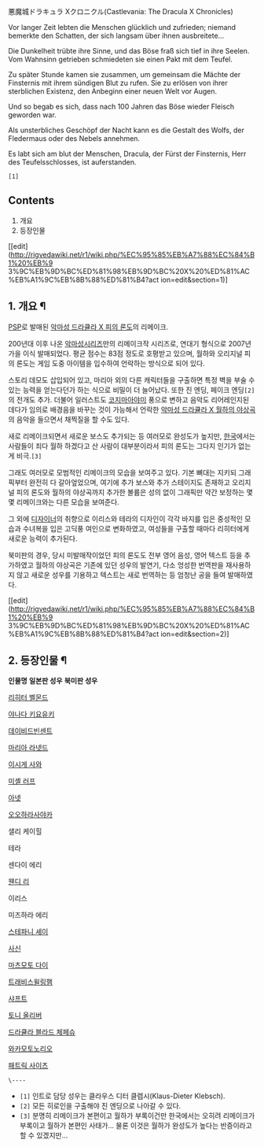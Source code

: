   

悪魔城ドラキュラ Xクロニクル(Castlevania: The Dracula X Chronicles)

  

Vor langer Zeit lebten die Menschen glücklich und zufrieden; niemand bemerkte
den Schatten, der sich langsam über ihnen ausbreitete…  

Die Dunkelheit trübte ihre Sinne, und das Böse fraß sich tief in ihre Seelen.
Vom Wahnsinn getrieben schmiedeten sie einen Pakt mit dem Teufel.  

Zu später Stunde kamen sie zusammen, um gemeinsam die Mächte der Finsternis
mit ihrem sündigen Blut zu rufen. Sie zu erlösen von ihrer sterblichen
Existenz, den Anbeginn einer neuen Welt vor Augen.  

Und so begab es sich, dass nach 100 Jahren das Böse wieder Fleisch geworden
war.  

Als unsterbliches Geschöpf der Nacht kann es die Gestalt des Wolfs, der
Fledermaus oder des Nebels annehmen.  

Es labt sich am blut der Menschen, Dracula, der Fürst der Finsternis, Herr des
Teufelsschlosses, ist auferstanden.

`[1]`

  

## Contents

    

1. 개요 
2. 등장인물 

  

[[edit](http://rigvedawiki.net/r1/wiki.php/%EC%95%85%EB%A7%88%EC%84%B1%20%EB%9
3%9C%EB%9D%BC%ED%81%98%EB%9D%BC%20X%20%ED%81%AC%EB%A1%9C%EB%8B%88%ED%81%B4?act
ion=edit&section=1)]

## 1. 개요 ¶

[PSP](PSP.md)로 발매된 [악마성 드라큘라 X 피의 론도](%EC%95%85%EB%A7%88%EC%84%B1%20%EB%93%9C%EB%9D%BC%ED%81%98%EB%9D%BC%20X%20%ED%94%BC%EC%9D%98%20%EB%A1%A0%EB%8F%84.md)의 리메이크.

  

200년대 이후 나온 [악마성시리즈](%EC%95%85%EB%A7%88%EC%84%B1%20%EC%8B%9C%EB%A6%AC%EC%A6%88.md)만의 리메이크작
시리즈로, 연대기 형식으로 2007년 가을 이식 발매되었다. 평균 점수는 83점 정도로 호평받고 있으며, 월하와 오리지널 피의 론도는 게임
도중 아이템을 입수하여 언락하는 방식으로 되어 있다.

  

스토리 데모도 삽입되어 있고, 마리아 외의 다른 캐릭터들을 구출하면 특정 벽을 부술 수 있는 능력을 얻는다던가 하는 식으로 비밀이 더
늘어났다. 또한 진 엔딩, 페이크 엔딩`[2]`의 전개도 추가. 더불어 일러스트도 [코지마아야미](%EC%BD%94%EC%A7%80%EB%A7%88%20%EC%95%84%EC%95%BC%EB%AF%B8.md) 풍으로 변하고
음악도 리어레인지된 데다가 임의로 배경음을 바꾸는 것이 가능해서 언락한 [악마성 드라큘라 X 월하의 야상곡](%EC%95%85%EB%A7%88%EC%84%B1%20%EB%93%9C%EB%9D%BC%ED%81%98%EB%9D%BC%20X%20%EC%9B%94%ED%95%98%EC%9D%98%20%EC%95%BC%EC%83%81%EA%B3%A1.md)의 음악을 들으면서 채찍질을 할 수도 있다.

  

새로 리메이크되면서 새로운 보스도 추가되는 등 여러모로 완성도가 높지만,
[한국](%EB%8C%80%ED%95%9C%EB%AF%BC%EA%B5%AD.md)에서는 사람들이 죄다 월하 하겠다고 산 사람이
대부분이라서 피의 론도는 그다지 인기가 없는 게 비극.`[3]`

  

그래도 여러모로 모범적인 리메이크의 모습을 보여주고 있다. 기본 뼈대는 지키되 그래픽부터 완전히 다 갈아엎었으며, 여기에 추가 보스와 추가
스테이지도 존재하고 오리지널 피의 론도와 월하의 야상곡까지 추가한 볼륨은 성의 없이 그래픽만 약간 보정하는 몇몇 리메이크와는 다른 모습을
보여준다.

  

그 외에 [디자이너](%EC%BD%94%EC%A7%80%EB%A7%88%20%EC%95%84%EC%95%BC%EB%AF%B8.md)의
취향으로 이리스와 테라의 디자인이 각각 바지를 입은 중성적인 모습과 수녀복을 입은 고딕풍 여인으로 변화하였고, 여성들을 구출할 때마다
리히터에게 새로운 능력이 추가된다.

  

북미판의 경우, 당시 미발매작이었던 피의 론도도 전부 영어 음성, 영어 텍스트 등을 추가하였고 월하의 야상곡은 기존에 있던 성우의 발연기,
다소 엉성한 번역판을 재사용하지 않고 새로운 성우를 기용하고 텍스트는 새로 번역하는 등 엄청난 공을 들여 발매하였다.

  

[[edit](http://rigvedawiki.net/r1/wiki.php/%EC%95%85%EB%A7%88%EC%84%B1%20%EB%9
3%9C%EB%9D%BC%ED%81%98%EB%9D%BC%20X%20%ED%81%AC%EB%A1%9C%EB%8B%88%ED%81%B4?act
ion=edit&section=2)]

## 2. 등장인물 ¶

**인물명**
**일본판 성우**
**북미판 성우**

[리히터 벨몬드](%EB%A6%AC%ED%9E%88%ED%84%B0%20%EB%B2%A8%EB%AA%AC%EB%93%9C.md)

[야나다 키요유키](%EC%95%BC%EB%82%98%EB%8B%A4%20%ED%82%A4%EC%9A%94%EC%9C%A0%ED%82%A4.md)

[데이비드빈센트](%EB%8D%B0%EC%9D%B4%EB%B9%84%EB%93%9C%20%EB%B9%88%EC%84%BC%ED%8A%B8.md)

[마리아 라넷드](%EB%A7%88%EB%A6%AC%EC%95%84%20%EB%9D%BC%EB%84%B7%EB%93%9C.md)

[이시게 사와](%EC%9D%B4%EC%8B%9C%EA%B2%8C%20%EC%82%AC%EC%99%80.md)

[미셸 러프](%EB%AF%B8%EC%85%B8%20%EB%9F%AC%ED%94%84.md)

[아넷](%EC%95%84%EB%84%B7.md)

[오오하라사야카](%EC%98%A4%EC%98%A4%ED%95%98%EB%9D%BC%20%EC%82%AC%EC%95%BC%EC%B9%B4.md)

샐리 케이힐

테라

센다이 에리

[웬디 리](%EC%9B%AC%EB%94%94%20%EB%A6%AC.md)

이리스

미즈하라 에리

[스테파니 셰이](%EC%8A%A4%ED%85%8C%ED%8C%8C%EB%8B%88%20%EC%85%B0%EC%9D%B4.md)

[사신](%EC%82%AC%EC%8B%A0%28%EC%95%85%EB%A7%88%EC%84%B1%20%EC%8B%9C%EB%A6%AC%EC%A6%88%29.md)

[마츠모토 다이](%EB%A7%88%EC%B8%A0%EB%AA%A8%ED%86%A0%20%EB%8B%A4%EC%9D%B4.md)

[트래비스윌링햄](%ED%8A%B8%EB%9E%98%EB%B9%84%EC%8A%A4%20%EC%9C%8C%EB%A7%81%ED%96%84.md)

[샤프트](%EC%83%A4%ED%94%84%ED%8A%B8%28%EC%95%85%EB%A7%88%EC%84%B1%20%EC%8B%9C%EB%A6%AC%EC%A6%88%29.md)

[토니 올리버](%ED%86%A0%EB%8B%88%20%EC%98%AC%EB%A6%AC%EB%B2%84.md)

[드라큘라 블라드 체페슈](%EB%93%9C%EB%9D%BC%ED%81%98%EB%9D%BC%20%EB%B8%94%EB%9D%BC%EB%93%9C%20%EC%B2%B4%ED%8E%98%EC%8A%88.md)

[와카모토노리오](%EC%99%80%EC%B9%B4%EB%AA%A8%ED%86%A0%20%EB%85%B8%EB%A6%AC%EC%98%A4.md)

[패트릭 사이츠](%ED%8C%A8%ED%8A%B8%EB%A6%AD%20%EC%82%AC%EC%9D%B4%EC%B8%A0.md)

`\----`

  * `[1]` 인트로 담당 성우는 클라우스 디터 클렙시(Klaus-Dieter Klebsch).
  * `[2]` 모든 히로인을 구출해야 진 엔딩으로 나아갈 수 있다.
  * `[3]` 분명히 리메이크가 본편이고 월하가 부록이건만 한국에서는 오히려 리메이크가 부록이고 월하가 본편인 사태가… 물론 이것은 월하가 완성도가 높다는 반증이라고 할 수 있겠지만…

